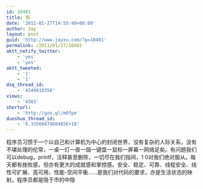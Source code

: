 ```yaml
---
id: 10481
title: 悟
date: '2011-01-27T14:55:40+08:00'
author: Jay
layout: post
guid: 'http://www.jayxu.com/?p=10481'
permalink: /2011/01/27/10481
aktt_notify_twitter:
    - 'yes'
    - 'yes'
aktt_tweeted:
    - '1'
    - '1'
dsq_thread_id:
    - '4349010358'
views:
    - '4303'
shorturl:
    - 'http://goo.gl/m0fpe'
duoshuo_thread_id:
    - '6.3356047460485E+18'
---
```


<!-- p.p1 {margin: 0.0px 0.0px 0.0px 0.0px; font: 13.0px 'Heiti SC Light'} -->程序员习惯于一个以自己和计算机为中心的封闭世界，没有复杂的人际关系，没有不堪处理的伦常，一桌一灯一夜一烟一键盘一鼠标一屏幕一网络足矣。有问题我们可以debug，printf，注释甚至删除，一切尽在我们指间，1 0对我们绝对服从。每天都有挫败感，但亦有更大的成就感和掌控感。安全、稳定、可靠、线程安全、线性可扩展、高可用、性能-空间平衡……是我们对代码的要求，亦是生活状态的映射。程序员都是隐于市的中隐